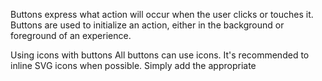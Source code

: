Buttons express what action will occur when the user clicks or touches it. Buttons are used to initialize an action, either in the background or foreground of an experience.

Using icons with buttons
All buttons can use icons. It's recommended to inline SVG icons when possible. Simply add the appropriate <svg> to the button HTML with the bx--btn__icon class. You can also include <title> for better accessibility to describe what the button does.
